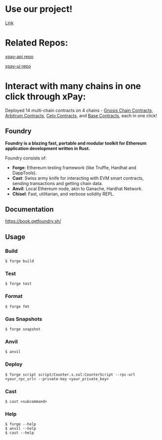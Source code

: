 # Use our project!
[Link](https://xpay-ui.vercel.app/)

# Related Repos: 
[xpay-api repo](https://github.com/cucupac/xpay-api)

[xpay-ui repo](https://github.com/rahul0eth/xpay-ui)

# Interact with many chains in one click through xPay:
Deployed 14 multi-chain contracts on 4 chains - 
[Gnosis Chain Contracts](https://gnosisscan.io/address/0x7a5717F0B8cAFD96821f419150C4966612FFbbAC#internaltx), 
[Arbitrum Contracts](https://testnet.arbiscan.io/address/0x7a5717F0B8cAFD96821f419150C4966612FFbbAC#internaltx), 
[Celo Contracts](https://explorer.celo.org/mainnet/address/0x7a5717F0B8cAFD96821f419150C4966612FFbbAC/internal-transactions#address-tabs), and
[Base Contracts](https://goerli.basescan.org/address/0x7a5717F0B8cAFD96821f419150C4966612FFbbAC#internaltx), each in one click!

## Foundry

**Foundry is a blazing fast, portable and modular toolkit for Ethereum application development written in Rust.**

Foundry consists of:

-   **Forge**: Ethereum testing framework (like Truffle, Hardhat and DappTools).
-   **Cast**: Swiss army knife for interacting with EVM smart contracts, sending transactions and getting chain data.
-   **Anvil**: Local Ethereum node, akin to Ganache, Hardhat Network.
-   **Chisel**: Fast, utilitarian, and verbose solidity REPL.

## Documentation

https://book.getfoundry.sh/

## Usage

### Build

```shell
$ forge build
```

### Test

```shell
$ forge test
```

### Format

```shell
$ forge fmt
```

### Gas Snapshots

```shell
$ forge snapshot
```

### Anvil

```shell
$ anvil
```

### Deploy

```shell
$ forge script script/Counter.s.sol:CounterScript --rpc-url <your_rpc_url> --private-key <your_private_key>
```

### Cast

```shell
$ cast <subcommand>
```

### Help

```shell
$ forge --help
$ anvil --help
$ cast --help
```
